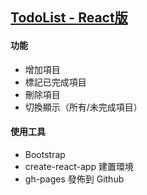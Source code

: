 ## [TodoList - React版](https://sharonwuu.github.io/todolist-react/)
#### 功能
- 增加項目
- 標記已完成項目
- 刪除項目
- 切換顯示（所有/未完成項目）
#### 使用工具
- Bootstrap
- create-react-app 建置環境
- gh-pages 發佈到 Github
